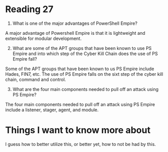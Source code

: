 # Reading 27

1. What is one of the major advantages of PowerShell Empire?

A major advantage of Powershell Empire is that it is lightweight and extensible for modular development.


2. What are some of the APT groups that have been known to use PS Empire and into which step of the Cyber Kill Chain does the use of PS Empire fall?

Some of the APT groups that have been known to us PS Empire include Hades, FIN7, etc. The use of PS Empire falls on the sixt step of the cyber kill chain, command and control. 


3. What are the four main components needed to pull off an attack using PS Empire?

The four main components needed to pull off an attack using PS Empire include a listener, stager, agent, and module.


# Things I want to know more about

I guess how to better utilize this, or better yet, how to not be had by this.
